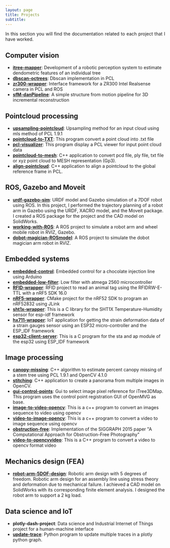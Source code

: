 ```yaml
---
layout: page
title: Projects
subtitle: 
---
```

<div style="text-align: justify ">
In this section you will find the documentation related to each project that I have worked. 
</div>

## Computer vision
- **[<b>itree-mapper</b>](./itree-mapper/info.md)**: Development of a robotic perception system to estimate dendometric features of an individual tree
- **[<b>dbscan-octrees</b>](https://github.com/danielTobon43/DBScan-PCL-Optimized)**: Dbscan implementation in PCL
- **[<b>zr300-wrapper</b>](https://github.com/danielTobon43/zr300_pcl_visualizer)**: Interface framework for a ZR300 Intel Realsense camera in PCL and ROS
- **[<b>sfM-danPipeline</b>](https://github.com/danielTobon43/sfM_danPipeline)**: A simple structure from motion pipeline for 3D incremental reconstruction

## Pointcloud processing
- **[<b>upsampling-pointcloud</b>](https://github.com/danielTobon43/upsamplingCloudPCL)**: Upsampling method for an input cloud using mls method of PCL 1.9.1
- **[<b>pointcloud-to-TXT</b>](https://github.com/danielTobon43/pointcloudToTXT)**: This program convert a point cloud into .txt file
- **[<b>pcl-visualizer</b>](https://github.com/danielTobon43/pcl_visualizer)**: This program display a PCL viewer for input point cloud data
- **[<b>pointcloud-to-mesh</b>](https://github.com/danielTobon43/pointcloudToMesh)**: C++ application to convert pcd file, ply file, txt file or xyz point cloud to MESH representation (Gp3).
- **[<b>align-pointcloud</b>](https://github.com/danielTobon43/align_pointcloud)**: C++ application to align a pointcloud to the global reference frame in PCL.

## ROS, Gazebo and Moveit
- **[<b>urdf-gazebo-sim</b>](./urdf-sim/info.md)**: URDF model and Gazebo simulation of a 7DOF robot using ROS. In this project, I performed the trajectory planning of a robot arm in Gazebo using the URDF, XACRO model, and the Moveit package. I created a ROS package for the project and the CAD model on SolidWorks.
- **[<b>working-with-ROS</b>](./working-with-ros/info.md)**: A ROS project to simulate a robot arm and wheel mobile robot in RVIZ, Gazebo.  
- **[<b>dobot-magician-ROSmodel</b>](./dobot-ros-model/info.md)**: A ROS project to simulate the dobot magician arm robot in RVIZ.

## Embedded systems
- **[<b>embedded-control</b>](./chocolate-project/info.md)**: Embedded control for a chocolate injection line using Arduino
- **[<b>embedded-low-filter</b>](./low-filter/info.md)**: Low filter with atmega 2560 microcontroller
- **[<b>RFID-wrapper</b>](https://github.com/danielTobon43/RFID-library-nrf52832)**: RFID project to read an animal tag using the RFIDRW-E-TTL with a nRF5 SDK 16.0
- **[<b>nRF5-wrapper</b>](https://github.com/danielTobon43/nRF5-cmake-framework)**: CMake project for the nRF52 SDK to program an nRF52832 using JLink
- **[<b>sht1x-wrapper</b>](https://github.com/danielTobon43/sht1x_esp32_idf_library)**: This is a C library for the SHT1X Temperature-Humidity sensor for esp-idf framework
- **[<b>hx711-wrapper</b>](https://github.com/danielTobon43/hx711-esp-idf-library)**: IoT application for getting the strain deformation data of a strain gauges sensor using an ESP32 micro-controller and the ESP_IDF framework
- [<b>esp32-client-server</b>](https://github.com/danielTobon43/esp32-client-server-library): This is a C program for the sta and ap module of the esp32 using ESP_IDF framework

## Image processing
- **[<b>canopy-missing</b>](https://github.com/danielTobon43/canopyMissing)**: C++ algorithm to estimate percent canopy missing of a stem tree using PCL 1.9.1 and OpenCV 4.1.0
- **[<b>stitching</b>](https://github.com/danielTobon43/stiching-opencv)**: C++ application to create a panorama from multiple images in OpenCV.
- **[<b>gui-control-points</b>](https://github.com/danielTobon43/gui-Control-points)**: Gui to select image pixel reference for iTree3DMap. This program uses the control point registration GUI of OpenMVG as base.
- **[<b>image-to-video-opencv</b>](https://github.com/danielTobon43/image2video-opencv)**: This is a c++ program to convert an images sequence to video using opencv
- **[<b>video-to-image-opencv</b>](https://github.com/danielTobon43/video2image-opencv)**: This is a c++ program to convert a video to image sequence using opencv
- **[<b>obstruction-free</b>](https://github.com/danielTobon43/obstruction-free-cpp)**: Implementation of the SIGGRAPH 2015 paper "A Computational Approach for Obstruction-Free Photography"
- **[<b>video-to-opencvvideo</b>](https://github.com/danielTobon43/video2opencv-video)**: This is a C++ program to convert a video to opencv format video

## Mechanics design (FEA)
- **[<b>robot-arm-5DOF-design</b>](./robot-arm-design/info.md)**: Robotic arm design with 5 degrees of freedom. Robotic arm design for an assembly line using stress theory and deformation due to mechanical failure. I achieved a CAD model on SolidWorks with its corresponding finite element analysis. I designed the robot arm to support a 2 kg load.

## Data science and IoT
- **<b>plotly-dash-project</b>**: Data science and Industrial Internet of Things project for a human-machine interface 
- **[<b>update-trace</b>](https://github.com/danielTobon43/update-trace-dash-plotly)**: Python program to update multiple traces in a plotly python graph.


